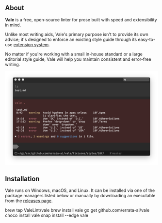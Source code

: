 ## About

**Vale** is a free, open-source linter for prose built with speed and extensibility in mind.

Unlike most writing aids, Vale's primary purpose isn't to provide its own advice; it's designed to
enforce an existing style guide through its easy-to-use [extension system](/vale/styles).

No matter if you're working with a small in-house standard or a large editorial style guide, Vale
will help you maintain consistent and error-free writing.

![Vale Screenshot](img/vale-demo.png)

## Installation

Vale runs on Windows, macOS, and Linux. It can be installed via one of the package managers listed below or manually by downloading an executable from the [releases page](https://github.com/errata-ai/vale/releases).

<div id="quickstart">
    <span data-qs-package="brew">brew tap ValeLint/vale</span>
    <span data-qs-package="brew">brew install vale</span>
    <span data-qs-package="go">go get github.com/errata-ai/vale</span>
    <span data-qs-package="choco">choco install vale</span>
    <span data-qs-package="snap">snap install --edge vale</span>
</div>
